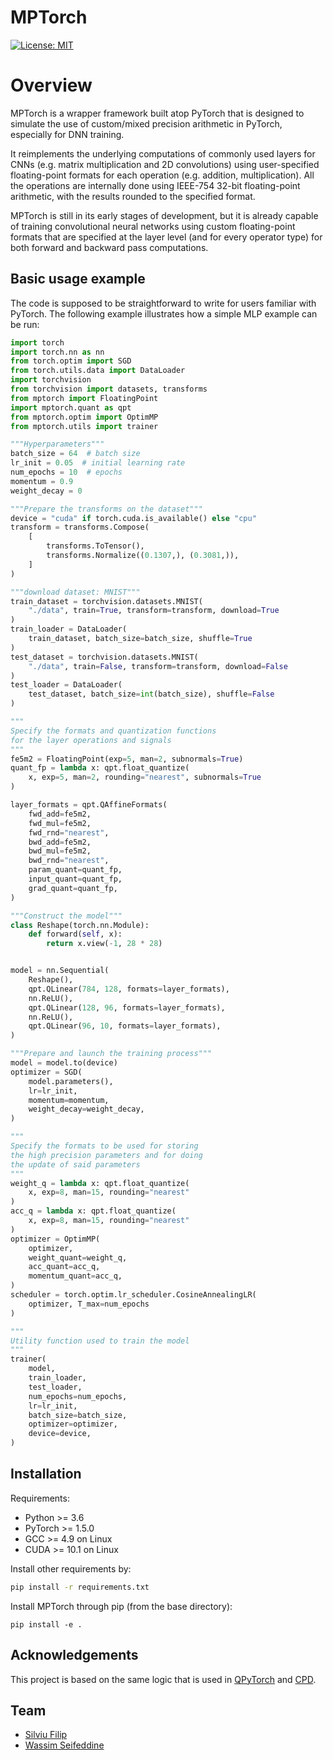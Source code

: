 # MPTorch
[![License: MIT](https://img.shields.io/badge/License-MIT-yellow.svg)](https://opensource.org/licenses/MIT)

# Overview
MPTorch is a wrapper framework built atop PyTorch that is designed to simulate the use of custom/mixed precision arithmetic in PyTorch, especially for DNN training.

It reimplements the underlying computations of commonly used layers for CNNs (e.g. matrix multiplication and 2D convolutions) using user-specified floating-point 
formats for each operation (e.g. addition, multiplication). All the operations are internally done using IEEE-754 32-bit floating-point arithmetic, with the results rounded to the specified format.

MPTorch is still in its early stages of development, but it is already capable of training convolutional neural networks using custom floating-point formats that are specified at the layer level (and for every operator type) for both forward and backward pass computations.

## Basic usage example
The code is supposed to be straightforward to write for users familiar with PyTorch. The following example illustrates how a simple MLP example can be run:

```python
import torch
import torch.nn as nn
from torch.optim import SGD
from torch.utils.data import DataLoader
import torchvision
from torchvision import datasets, transforms
from mptorch import FloatingPoint
import mptorch.quant as qpt
from mptorch.optim import OptimMP
from mptorch.utils import trainer

"""Hyperparameters"""
batch_size = 64  # batch size
lr_init = 0.05  # initial learning rate
num_epochs = 10  # epochs
momentum = 0.9
weight_decay = 0

"""Prepare the transforms on the dataset"""
device = "cuda" if torch.cuda.is_available() else "cpu"
transform = transforms.Compose(
    [
        transforms.ToTensor(),
        transforms.Normalize((0.1307,), (0.3081,)),
    ]
)

"""download dataset: MNIST"""
train_dataset = torchvision.datasets.MNIST(
    "./data", train=True, transform=transform, download=True
)
train_loader = DataLoader(
    train_dataset, batch_size=batch_size, shuffle=True
)
test_dataset = torchvision.datasets.MNIST(
    "./data", train=False, transform=transform, download=False
)
test_loader = DataLoader(
    test_dataset, batch_size=int(batch_size), shuffle=False
)

"""
Specify the formats and quantization functions 
for the layer operations and signals
"""
fe5m2 = FloatingPoint(exp=5, man=2, subnormals=True)
quant_fp = lambda x: qpt.float_quantize(
    x, exp=5, man=2, rounding="nearest", subnormals=True
)

layer_formats = qpt.QAffineFormats(
    fwd_add=fe5m2,
    fwd_mul=fe5m2,
    fwd_rnd="nearest",
    bwd_add=fe5m2,
    bwd_mul=fe5m2,
    bwd_rnd="nearest",
    param_quant=quant_fp,
    input_quant=quant_fp,
    grad_quant=quant_fp,
)

"""Construct the model"""
class Reshape(torch.nn.Module):
    def forward(self, x):
        return x.view(-1, 28 * 28)


model = nn.Sequential(
    Reshape(),
    qpt.QLinear(784, 128, formats=layer_formats),
    nn.ReLU(),
    qpt.QLinear(128, 96, formats=layer_formats),
    nn.ReLU(),
    qpt.QLinear(96, 10, formats=layer_formats),
)

"""Prepare and launch the training process"""
model = model.to(device)
optimizer = SGD(
    model.parameters(), 
    lr=lr_init, 
    momentum=momentum, 
    weight_decay=weight_decay,
)

"""
Specify the formats to be used for storing
the high precision parameters and for doing
the update of said parameters
"""
weight_q = lambda x: qpt.float_quantize(
    x, exp=8, man=15, rounding="nearest"
)
acc_q = lambda x: qpt.float_quantize(
    x, exp=8, man=15, rounding="nearest"
)
optimizer = OptimMP(
    optimizer,
    weight_quant=weight_q,
    acc_quant=acc_q,
    momentum_quant=acc_q,
)
scheduler = torch.optim.lr_scheduler.CosineAnnealingLR(
    optimizer, T_max=num_epochs
)

"""
Utility function used to train the model
"""
trainer(
    model,
    train_loader,
    test_loader,
    num_epochs=num_epochs,
    lr=lr_init,
    batch_size=batch_size,
    optimizer=optimizer,
    device=device,
)

```

## Installation

Requirements:

- Python >= 3.6
- PyTorch >= 1.5.0
- GCC >= 4.9 on Linux
- CUDA >= 10.1 on Linux

Install other requirements by:
```bash
pip install -r requirements.txt
```

Install MPTorch through pip (from the base directory):
```
pip install -e .
```

## Acknowledgements
This project is based on the same logic that is used
in [QPyTorch](https://github.com/Tiiiger/QPyTorch) and [CPD](https://github.com/drcut/CPD).

## Team
- [Silviu Filip](https://people.irisa.fr/Silviu-Ioan.Filip/)
- [Wassim Seifeddine](https://wassimseifeddine.com/)